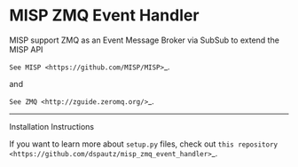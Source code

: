MISP ZMQ Event Handler
========================

MISP support ZMQ as an Event Message Broker via SubSub to extend the MISP API

`See MISP <https://github.com/MISP/MISP>`_.

and

`See ZMQ <http://zguide.zeromq.org/>`_.

---------------

Installation Instructions

If you want to learn more about ``setup.py`` files, check out `this repository <https://github.com/dspautz/misp_zmq_event_handler>`_.